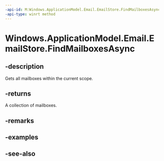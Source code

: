 ----api-id: M:Windows.ApplicationModel.Email.EmailStore.FindMailboxesAsync
-api-type: winrt method
---<!-- Method syntaxpublic Windows.Foundation.IAsyncOperation<Windows.Foundation.Collections.IVectorView<Windows.ApplicationModel.Email.EmailMailbox>> FindMailboxesAsync()--># Windows.ApplicationModel.Email.EmailStore.FindMailboxesAsync## -descriptionGets all mailboxes within the current scope.## -returnsA collection of mailboxes.## -remarks## -examples## -see-also